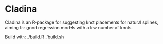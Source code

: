 # Cladina
Cladina is an R-package for suggesting knot placements for natural splines,
aiming for good regression models with a low number of knots.

Build with:
./build.R
./build.sh
